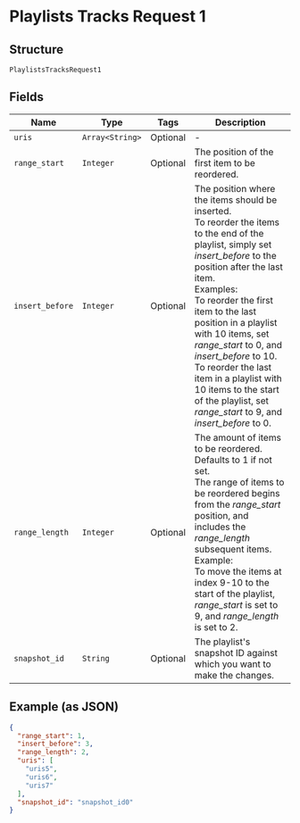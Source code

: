 
# Playlists Tracks Request 1

## Structure

`PlaylistsTracksRequest1`

## Fields

| Name | Type | Tags | Description |
|  --- | --- | --- | --- |
| `uris` | `Array<String>` | Optional | - |
| `range_start` | `Integer` | Optional | The position of the first item to be reordered. |
| `insert_before` | `Integer` | Optional | The position where the items should be inserted.<br/>To reorder the items to the end of the playlist, simply set _insert_before_ to the position after the last item.<br/>Examples:<br/>To reorder the first item to the last position in a playlist with 10 items, set _range_start_ to 0, and _insert_before_ to 10.<br/>To reorder the last item in a playlist with 10 items to the start of the playlist, set _range_start_ to 9, and _insert_before_ to 0. |
| `range_length` | `Integer` | Optional | The amount of items to be reordered. Defaults to 1 if not set.<br/>The range of items to be reordered begins from the _range_start_ position, and includes the _range_length_ subsequent items.<br/>Example:<br/>To move the items at index 9-10 to the start of the playlist, _range_start_ is set to 9, and _range_length_ is set to 2. |
| `snapshot_id` | `String` | Optional | The playlist's snapshot ID against which you want to make the changes. |

## Example (as JSON)

```json
{
  "range_start": 1,
  "insert_before": 3,
  "range_length": 2,
  "uris": [
    "uris5",
    "uris6",
    "uris7"
  ],
  "snapshot_id": "snapshot_id0"
}
```

